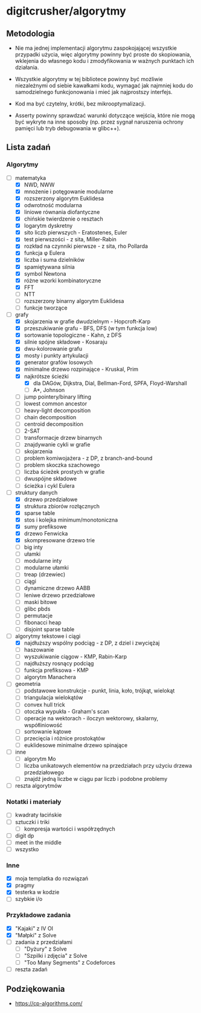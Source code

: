 # digitcrusher/algorytmy

## Metodologia

- Nie ma jednej implementacji algorytmu zaspokojającej wszystkie przypadki użycia, więc algorytmy powinny być proste do skopiowania, wklejenia do własnego kodu i zmodyfikowania w ważnych punktach ich działania.

- Wszystkie algorytmy w tej bibliotece powinny być możliwie niezależnymi od siebie kawałkami kodu, wymagać jak najmniej kodu do samodzielnego funkcjonowania i mieć jak najprostszy interfejs.

- Kod ma być czytelny, krótki, bez mikrooptymalizacji.

- Asserty powinny sprawdzać warunki dotyczące wejścia, które nie mogą być wykryte na inne sposoby (np. przez sygnał naruszenia ochrony pamięci lub tryb debugowania w glibc++).

## Lista zadań

### Algorytmy

- [ ] matematyka
  - [x] NWD, NWW
  - [x] mnożenie i potęgowanie modularne
  - [x] rozszerzony algorytm Euklidesa
  - [x] odwrotność modularna
  - [x] liniowe równania diofantyczne
  - [x] chińskie twierdzenie o resztach
  - [x] logarytm dyskretny
  - [x] sito liczb pierwszych - Eratostenes, Euler
  - [x] test pierwszości - z sita, Miller-Rabin
  - [x] rozkład na czynniki pierwsze - z sita, rho Pollarda
  - [x] funkcja φ Eulera
  - [x] liczba i suma dzielników
  - [x] spamiętywana silnia
  - [x] symbol Newtona
  - [x] różne wzorki kombinatoryczne
  - [x] FFT
  - [ ] NTT
  - [ ] rozszerzony binarny algorytm Euklidesa
  - [ ] funkcje tworzące
- [ ] grafy
  - [x] skojarzenia w grafie dwudzielnym - Hopcroft-Karp
  - [x] przeszukiwanie grafu - BFS, DFS (w tym funkcja low)
  - [x] sortowanie topologiczne - Kahn, z DFS
  - [x] silnie spójne składowe - Kosaraju
  - [x] dwu-kolorowanie grafu
  - [x] mosty i punkty artykulacji
  - [x] generator grafów losowych
  - [x] minimalne drzewo rozpinające - Kruskal, Prim
  - [x] najkrótsze ścieżki
    - [x] dla DAGów, Dijkstra, Dial, Bellman-Ford, SPFA, Floyd-Warshall
    - [ ] A*, Johnson
  - [ ] jump pointery/binary lifting
  - [ ] lowest common ancestor
  - [ ] heavy-light decomposition
  - [ ] chain decomposition
  - [ ] centroid decomposition
  - [ ] 2-SAT
  - [ ] transformacje drzew binarnych
  - [ ] znajdywanie cykli w grafie
  - [ ] skojarzenia
  - [ ] problem komiwojażera - z DP, z branch-and-bound
  - [ ] problem skoczka szachowego
  - [ ] liczba ścieżek prostych w grafie
  - [ ] dwuspójne składowe
  - [ ] ścieżka i cykl Eulera
- [ ] struktury danych
  - [x] drzewo przedziałowe
  - [x] struktura zbiorów rozłącznych
  - [x] sparse table
  - [x] stos i kolejka minimum/monotoniczna
  - [x] sumy prefiksowe
  - [x] drzewo Fenwicka
  - [x] skompresowane drzewo trie
  - [ ] big inty
  - [ ] ułamki
  - [ ] modularne inty
  - [ ] modularne ułamki
  - [ ] treap (drzewiec)
  - [ ] ciągi
  - [ ] dynamiczne drzewo AABB
  - [ ] leniwe drzewo przedziałowe
  - [ ] maski bitowe
  - [ ] glibc pbds
  - [ ] permutacje
  - [ ] fibonacci heap
  - [ ] disjoint sparse table
- [ ] algorytmy tekstowe i ciągi
  - [x] najdłuższy wspólny podciąg - z DP, z dziel i zwyciężaj
  - [ ] haszowanie
  - [ ] wyszukiwanie ciągow - KMP, Rabin-Karp
  - [ ] najdłuższy rosnący podciąg
  - [ ] funkcja prefiksowa - KMP
  - [ ] algorytm Manachera
- [ ] geometria
  - [ ] podstawowe konstrukcje - punkt, linia, koło, trójkąt, wielokąt
  - [ ] triangulacja wielokątów
  - [ ] convex hull trick
  - [ ] otoczka wypukła - Graham's scan
  - [ ] operacje na wektorach - iloczyn wektorowy, skalarny, współliniowość
  - [ ] sortowanie kątowe
  - [ ] przecięcia i różnice prostokątów
  - [ ] euklidesowe minimalne drzewo spinające
- [ ] inne
  - [ ] algorytm Mo
  - [ ] liczba unikatowych elementów na przedziałach przy użyciu drzewa przedziałowego
  - [ ] znajdź jedną liczbe w ciągu par liczb i podobne problemy
- [ ] reszta algorytmów

### Notatki i materiały

- [ ] kwadraty łacińskie
- [ ] sztuczki i triki
  - [ ] kompresja wartości i współrzędnych
- [ ] digit dp
- [ ] meet in the middle
- [ ] wszystko

### Inne

- [x] moja templatka do rozwiązań
- [x] pragmy
- [x] testerka w kodzie
- [ ] szybkie i/o

### Przykładowe zadania

- [x] "Kajaki" z IV OI
- [x] "Małpki" z Solve
- [ ] zadania z przedziałami
  - [ ] "Dyżury" z Solve
  - [ ] "Szpilki i zdjęcia" z Solve
  - [ ] "Too Many Segments" z Codeforces
- [ ] reszta zadań

## Podziękowania

- https://cp-algorithms.com/
